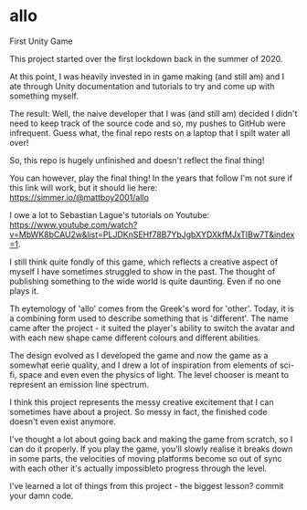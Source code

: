 # allo
First Unity Game

This project started over the first lockdown back in the summer of 2020.

At this point, I was heavily invested in in game making (and still am) and I ate through Unity documentation and tutorials to try and come 
up with something myself.

The result: Well, the naive developer that I was (and still am) decided I didn't need to keep track of the source code and so, my pushes to GitHub were infrequent.
Guess what, the final repo rests on a laptop that I spilt water all over!

So, this repo is hugely unfinished and doesn't reflect the final thing!

You can however, play the final thing! In the years that follow I'm not sure if this link will work, but it should lie here: https://simmer.io/@mattboy2001/allo

I owe a lot to Sebastian Lague's tutorials on Youtube: https://www.youtube.com/watch?v=MbWK8bCAU2w&list=PLJDKnSEHf78B7YbJgbXYDXkfMJxTIBw7T&index=1.

I still think quite fondly of this game, which reflects a creative aspect of myself I have sometimes struggled to show in the past. 
The thought of publishing something to the wide world is quite daunting. Even if no one plays it.

Th eytemology of 'allo' comes from the Greek's word for 'other'. Today, it is a combining form used to describe something that is 'different'. 
The name came after the project - it suited the player's ability to switch the avatar and with each new shape came different colours and different abilities.

The design evolved as I developed the game and now the game as a somewhat eerie quality, and I drew a lot of inspiration from elements of sci-fi, space and even
even the physics of light. The level chooser is meant to represent an emission line spectrum.

I think this project represents the messy creative excitement that I can sometimes have about a project. So messy in fact, the finished code doesn't even exist anymore.

I've thought a lot about going back and making the game from scratch, so I can do it properly. 
If you play the game, you'll slowly realise it breaks down in some parts, the velocities of moving platforms become so out of sync with each other it's actually impossibleto progress through the level.

I've learned a lot of things from this project - the biggest lesson? commit your damn code.





